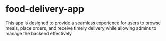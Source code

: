 # food-delivery-app
This app is designed to provide a seamless experience for users to browse meals, place orders, and receive timely delivery while allowing admins to manage the backend effectively
